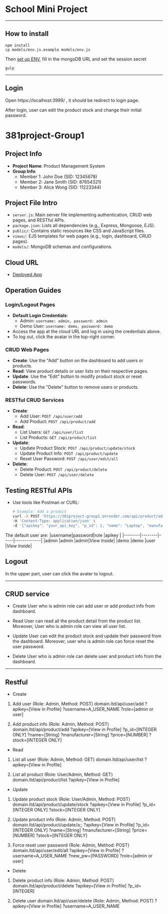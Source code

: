 # **School Mini Project**

********************************************
## How to install

```
npm install
cp models/env.js.example models/env.js
```
Then [set up ENV](models/env.js), fill in the mongoDB URL and set the session secret

```
gulp
```
********************************************
## Login
Open https://localhost:3999/ , it should be redirect to login page.

After login, user can edit the product stock and change their initial password.
# 381project-Group1

## Project Info
- **Project Name**: Product Management System
- **Group Info**:
  - Member 1: John Doe (SID: 12345678)
  - Member 2: Jane Smith (SID: 87654321)
  - Member 3: Alice Wong (SID: 11223344)

## Project File Intro
- `server.js`: Main server file implementing authentication, CRUD web pages, and RESTful APIs.
- `package.json`: Lists all dependencies (e.g., Express, Mongoose, EJS).
- `public/`: Contains static resources like CSS and JavaScript files.
- `views/`: EJS templates for web pages (e.g., login, dashboard, CRUD pages).
- `models/`: MongoDB schemas and configurations.

## Cloud URL
- [Deployed App](https://381project-group1.onrender.com/)

## Operation Guides
### Login/Logout Pages
- **Default Login Credentials**:
  - Admin: `username: admin, password: admin`
  - Demo User: `username: demo, password: demo`
- Access the app at the cloud URL and log in using the credentials above.
- To log out, click the avatar in the top-right corner.

### CRUD Web Pages
- **Create**: Use the "Add" button on the dashboard to add users or products.
- **Read**: View product details or user lists on their respective pages.
- **Update**: Use the "Edit" button to modify product stock or reset passwords.
- **Delete**: Use the "Delete" button to remove users or products.

### RESTful CRUD Services
- **Create**:
  - Add User: `POST /api/user/add`
  - Add Product: `POST /api/product/add`
- **Read**:
  - List Users: `GET /api/user/list`
  - List Products: `GET /api/product/list`
- **Update**:
  - Update Product Stock: `POST /api/product/update/stock`
  - Update Product Info: `POST /api/product/update`
  - Reset User Password: `POST /api/user/edit/all`
- **Delete**:
  - Delete Product: `POST /api/product/delete`
  - Delete User: `POST /api/user/delete`

## Testing RESTful APIs
- Use tools like Postman or CURL:
  ```bash
  # Example: Add a product
  curl -X POST 'https://381project-group1.onrender.com/api/product/add' \
  -H 'Content-Type: application/json' \
  -d '{"apikey": "your_api_key", "p_id": 1, "name": "Laptop", "manufacturer": "Dell", "price": 1500, "stock": 20}'
The default user are:
|username|password|role |apikey       |
|--------|--------|-----|-------------|
|admin   |admin   |admin|*View Inside*|
|demo    |demo    |user |*View Inside*|

## Logout
In the upper part, user can click the avater to logout.

********************************************
## CRUD service
- Create
User who is admin role can add user or add product info from dashboard.

- Read
User can read all the product detail from the product list. Moreover, User who is admin role can view all user list.

- Update
User can edit the product stock and update their password from the dashboard. Moreover, user who is admin role can force reset the user password.

- Delete
User who is admin role can delete user and product info from the dashboard.

********************************************
## Restful
- Create
1. Add user (Role: Admin, Method: POST)
    domain.ltd/api/user/add
        ?apikey=[View in Profile]
        ?username=A_USER_NAME
        ?role=[admin or user]

2. Add product info (Role: Admin, Method: POST)
    domain.ltd/api/product/add
        ?apikey=[View in Profile]
        ?p_id=[INTEGER ONLY]
        ?name=[String]
        ?manufacturer=[String]
        ?price=[NUMBER]
        ?stock=[INTEGER ONLY]

- Read
1. List all user (Role: Admin, Method: GET)
    domain.ltd/api/user/list
        ?apikey=[View in Profile]

2. List all product (Role: User/Admin, Method: GET)
    domain.ltd/api/product/list
        ?apikey=[View in Profile]

- Update
1. Update product stock (Role: User/Admin, Method: POST)
    domain.ltd/api/product/update/stock
        ?apikey=[View in Profile]
        ?p_id=[INTEGER ONLY]
        ?stock=[INTEGER ONLY]

2. Update product info (Role: Admin, Method: POST)
    domain.ltd/api/product/update/a;;
        ?apikey=[View in Profile]
        ?p_id=[INTEGER ONLY]
        ?name=[String]
        ?manufacturer=[String]
        ?price=[NUMBER]
        ?stock=[INTEGER ONLY]

3. Force reset user password (Role: Admin, Method: POST)
    domain.ltd/api/user/edit/all
        ?apikey=[View in Profile]
        ?username=A_USER_NAME
        ?new_pw=[PASSWORD]
        ?role=[admin or user]

- Delete
1. Delete product info (Role: Admin, Method: POST)
    domain.ltd/api/product/delete
        ?apikey=[View in Profile]
        ?p_id=[INTEGER]

2. Delete user
    domain.ltd/api/user/delete (Role: Admin, Method: POST)
        ?apikey=[View in Profile]
        ?username=A_USER_NAME
